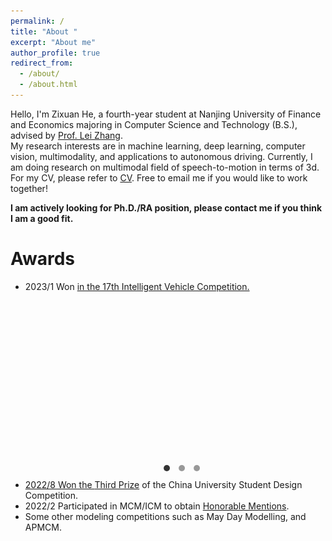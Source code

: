 ```yaml
---
permalink: /
title: "About "
excerpt: "About me"
author_profile: true
redirect_from: 
  - /about/
  - /about.html
---
```

<style>
  .slideshow-container {
    width: 500px;
    height: 300px;
    position: relative;
    overflow: hidden;
  }
        
  .slideshow-container input {
    display: none;
  }
  
  .slideshow-container img {
    width: 100%;
    height: 100%;
    object-fit: cover;
    position: absolute;
    top: 0;
    left: 0;
    opacity: 0;
    transition: opacity 0.5s ease-in-out;
  }
  
  .slideshow-container input:checked + img {
      opacity: 1;
  }
  
  .slideshow-controls {
      position: absolute;
      bottom: 10px;
      left: 50%;
      transform: translateX(-50%);
      z-index: 1;
  }
  
  .slideshow-controls label {
      display: inline-block;
      width: 10px;
      height: 10px;
      border-radius: 50%;
      background-color: #999;
      margin: 0 5px;
      cursor: pointer;
  }
  
  .slideshow-controls label:hover {
      background-color: #333;
  }
  
  .slideshow-controls input:checked + label {
      background-color: #333;
  }
</style>

Hello, I'm Zixuan He, a fourth-year student at Nanjing University of Finance and Economics majoring in Computer Science and Technology (B.S.), advised by [Prof. Lei Zhang](https://xueshu.baidu.com/scholarID/CN-BK73TEKJ).  
My research interests are in machine learning, deep learning, computer vision, multimodality, and applications to autonomous driving. Currently, I am doing research on multimodal field of speech-to-motion in terms of 3d. For my CV, please refer to [CV](Zixuan_He_CV.pdf). Free to email me if you would like to work together!  

**I am actively looking for Ph.D./RA position, please contact me if you think I am a good fit.**


Awards
======
<ul>
    <li>2023/1 Won <a href="中国机器人大赛三等奖.jpg">in the 17th Intelligent Vehicle Competition.
      <div class="slideshow-container">
<!--         <input type="radio" name="slide" id="slide1" checked>
        <img src="中国机器人大赛三等奖.jpg" alt="Image 1"> -->
        <input type="radio" name="slide" id="slide2">
        <img src="智能车比赛国家一等奖.jpg" alt="Image 2">
        <input type="radio" name="slide" id="slide3">
        <img src="美赛建模H奖.jpg" alt="Image 3">
        <div class="slideshow-controls">
          <input type="radio" name="slide-dot" id="slide-dot1" checked>
          <label for="slide-dot1"></label>
          <input type="radio" name="slide-dot" id="slide-dot2">
          <label for="slide-dot2"></label>
          <input type="radio" name="slide-dot" id="slide-dot3">
        <label for="slide-dot3"></label>
      </div>
    </li>
    <li>2022/8 Won the <a href="智能车比赛国家一等奖.jpg">Third Prize</a> of the China University Student Design Competition.</li>
    <li>2022/2 Participated in MCM/ICM to obtain <a href="美赛建模H奖.jpg">Honorable Mentions</a>.</li>
    <li>Some other modeling competitions such as May Day Modelling, and APMCM.</li>


<script>
  // 在页面加载完毕后执行
  document.addEventListener('DOMContentLoaded', function() {
    // 获取轮播容器和轮播图片数量
    var slideshowContainer = document.querySelector('.slideshow-container');
    var slideshowImages = slideshowContainer.querySelectorAll('img');
    var numImages = slideshowImages.length;
    
    // 定义初始显示的图片索引
    var currentImageIndex = 0;
    
    // 自动切换图片的间隔时间（单位：毫秒）
    var interval = 2000;
    
    // 切换图片的函数
    function changeImage() {
      // 隐藏当前显示的图片
      slideshowImages[currentImageIndex].style.opacity = 0;
      
      // 计算下一张图片的索引
      currentImageIndex = (currentImageIndex + 1) % numImages;
      
      // 显示下一张图片
      slideshowImages[currentImageIndex].style.opacity = 1;
      
      // 设置定时器，延迟切换下一张图片
      setTimeout(changeImage, interval);
    }
    
    // 执行切换图片函数
    setTimeout(changeImage, interval);
  });
</script>






